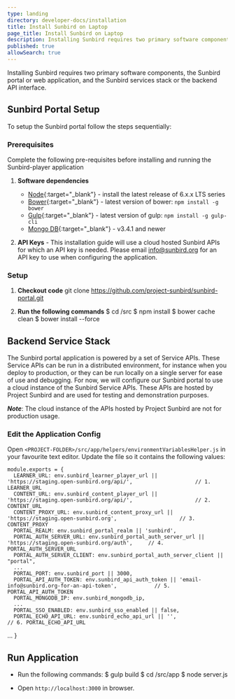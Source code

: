 ```yaml
---
type: landing
directory: developer-docs/installation
title: Install Sunbird on Laptop
page_title: Install Sunbird on Laptop
description: Installing Sunbird requires two primary software components, the Sunbird portal or web application, and the Sunbird services stack or the backend API interface.
published: true
allowSearch: true
---
```

Installing Sunbird requires two primary software components, the Sunbird portal or web application, and the Sunbird services stack or the backend API interface. 

## Sunbird Portal Setup

To setup the Sunbird portal follow the steps sequentially:

### Prerequisites

Complete the following pre-requisites before installing and running the Sunbird-player application

1. **Software dependencies**
	* [Node](https://nodejs.org/en/download/){:target="_blank"} - install the latest release of 6.x.x LTS series
	* [Bower](https://bower.io/#install-bower){:target="_blank"} - latest version of bower: `npm install -g bower`
	* [Gulp](https://github.com/gulpjs/gulp/blob/master/docs/getting-started.md){:target="_blank"} - latest version of gulp: `npm install -g gulp-cli`
	* [Mongo DB](https://www.mongodb.com/){:target="_blank"} - v3.4.1 and newer

2. **API Keys** - This installation guide will use a cloud hosted Sunbird APIs for which an API key is needed. Please email info@sunbird.org for an API key to use when configuring the application.

### Setup 

1. **Checkout code** git clone https://github.com/project-sunbird/sunbird-portal.git
    
2. **Run the following commands**
    $ cd <PROJECT-FOLDER>/src
    $ npm install
    $ bower cache clean
    $ bower install --force

## Backend Service Stack

The Sunbird portal application is powered by a set of Service APIs. These Service APIs can be run in a distributed environment, for instance when you deploy to production, or they can be run locally on a single server for ease of use and debugging. For now, we will configure our Sunbird portal to use a cloud instance of the Sunbird Service APIs. These APIs are hosted by Project Sunbird and are used for testing and demonstration purposes. 

***Note***: The cloud instance of the APIs hosted by Project Sunbird are not for production usage.

### Edit the Application Config

Open `<PROJECT-FOLDER>/src/app/helpers/environmentVariablesHelper.js` in your favourite text editor. Update the file so it contains the following values:

    module.exports = {
      LEARNER_URL: env.sunbird_learner_player_url || 'https://staging.open-sunbird.org/api/',                    // 1. LEARNER_URL
      CONTENT_URL: env.sunbird_content_player_url || 'https://staging.open-sunbird.org/api/',                    // 2. CONTENT_URL
      CONTENT_PROXY_URL: env.sunbird_content_proxy_url || 'https://staging.open-sunbird.org',                    // 3. CONTENT_PROXY
      PORTAL_REALM: env.sunbird_portal_realm || 'sunbird',
      PORTAL_AUTH_SERVER_URL: env.sunbird_portal_auth_server_url || 'https://staging.open-sunbird.org/auth',     // 4. PORTAL_AUTH_SERVER_URL
      PORTAL_AUTH_SERVER_CLIENT: env.sunbird_portal_auth_server_client || "portal",
      ...
      PORTAL_PORT: env.sunbird_port || 3000,
      PORTAL_API_AUTH_TOKEN: env.sunbird_api_auth_token || 'email-info@sunbird.org-for-an-api-token',            // 5. PORTAL_API_AUTH_TOKEN
      PORTAL_MONGODB_IP: env.sunbird_mongodb_ip,
      ...
      PORTAL_SSO_ENABLED: env.sunbird_sso_enabled || false,
      PORTAL_ECHO_API_URL: env.sunbird_echo_api_url || '',                                                       // 6. PORTAL_ECHO_API_URL
  ...
}

## Run Application

* Run the following commands:
    $ gulp build
    $ cd <PROJECT-FOLDER>/src/app
    $ node server.js

* Open `http://localhost:3000` in browser.
